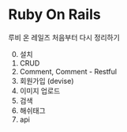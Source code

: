 # Ruby On Rails

루비 온 레일즈 처음부터 다시 정리하기



0. 설치
1. CRUD
2. Comment, Comment - Restful
3. 회원가입 (devise)
4. 이미지 업로드
5. 검색
6. 해쉬태그
7. api
